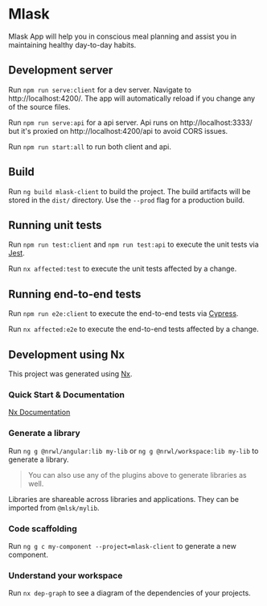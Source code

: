 # Mlask

Mlask App will help you in conscious meal planning and assist you in maintaining healthy day-to-day habits.

## Development server

Run `npm run serve:client` for a dev server. Navigate to http://localhost:4200/. The app will automatically reload if you change any of the source files.

Run `npm run serve:api` for a api server. Api runs on http://localhost:3333/ but it's proxied on http://localhost:4200/api to avoid CORS issues.

Run `npm run start:all` to run both client and api.

## Build

Run `ng build mlask-client` to build the project. The build artifacts will be stored in the `dist/` directory. Use the `--prod` flag for a production build.

## Running unit tests

Run `npm run test:client` and `npm run test:api` to execute the unit tests via [Jest](https://jestjs.io).

Run `nx affected:test` to execute the unit tests affected by a change.

## Running end-to-end tests

Run `npm run e2e:client` to execute the end-to-end tests via [Cypress](https://www.cypress.io).

Run `nx affected:e2e` to execute the end-to-end tests affected by a change.

## Development using Nx

This project was generated using [Nx](https://nx.dev).

### Quick Start & Documentation

[Nx Documentation](https://nx.dev/angular)

### Generate a library

Run `ng g @nrwl/angular:lib my-lib` or `ng g @nrwl/workspace:lib my-lib` to generate a library.

> You can also use any of the plugins above to generate libraries as well.

Libraries are shareable across libraries and applications. They can be imported from `@mlsk/mylib`.

### Code scaffolding

Run `ng g c my-component --project=mlask-client` to generate a new component.

### Understand your workspace

Run `nx dep-graph` to see a diagram of the dependencies of your projects.